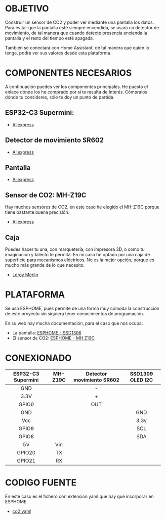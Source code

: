 # OBJETIVO
Construir un sensor de CO2 y poder ver mediante una pantalla los datos.
Para evitar que la pantalla esté siempre encendida, se usará un detector de movimiento, de tal manera que cuando detecte presencia encienda la pantalla y el resto del tiempo esté apagada.

También se conectará con Home Assistant, de tal manera que quien lo tenga, podrá ver sus valores desde esta plataforma. 

# COMPONENTES NECESARIOS

A continuación puedes ver los componentes principales. He puesto el enlace dónde los he comprado por si te resulta de interés. Cómpralos dónde tu consideres, sólo te doy un punto de partida.

## ESP32-C3 Supermini:   
 * [Aliexpress](https://es.aliexpress.com/item/1005005967641936.html)

## Detector de movimiento SR602
  * [Aliexpress](https://es.aliexpress.com/item/32921030810.html)

## Pantalla
  * [Aliexpress](https://es.aliexpress.com/item/32896971385.html)
  

## Sensor de CO2: MH-Z19C
  Hay muchos sensores de CO2, en este caso he elegido el MH-Z19C porque tiene bastante buena precisión.
  * [Aliexpress](https://es.aliexpress.com/item/4001296615950.html)
  

## Caja
  Puedes hacer tu una, con marquetería, con impresora 3D, o como tu imaginación y talento te permita.
  En mi caso he optado por una caja de superficie para mecanismos eléctricos. No es la mejor opción, porque es mucho más grande de lo que necesito.

  * [Leroy Merlin](https://www.leroymerlin.es/productos/electricidad-y-domotica/cajas-y-conexiones-electricas/cajas-de-registro/caja-de-mecanismos-universal-85x85-mm-15918413.html)


# PLATAFORMA 
Se usa ESPHOME, pues permite de una forma muy cómoda la construcción de este proyecto sin siquiera tener conocimientos de programación.

En su web hay mucha documentación, para el caso que nos ocupa:

* La pantalla: [ESPHOME - SSD1306](https://esphome.io/components/display/ssd1306)
* El sensor de CO2: [ESPHOME - MH Z19C](https://esphome.io/components/sensor/mhz19.html?highlight=mh+z19c)


# CONEXIONADO

| ESP32-C3 Supermini | MH-Z19C | Detector movimiento SR602 | SSD1309 OLED I2C |
| :---:| :----: | :---: | :---: |
| GND | | -  |  | 
|3.3V |  | + |  |
|GPIO0 | | OUT | |
|GND | | | GND |
|Vcc | |  | 3,3v|
|GPIO9 | |  | SCL |
|GPIO8 |   |  | SDA  |
|5V | Vin | | |
|GPIO20 | TX | | |
|GPIO21 | RX | | |



# CODIGO FUENTE
En este caso es el fichero con extensión yaml que hay que incorporar en ESPHOME.
* [co2.yaml](co2.yaml)
